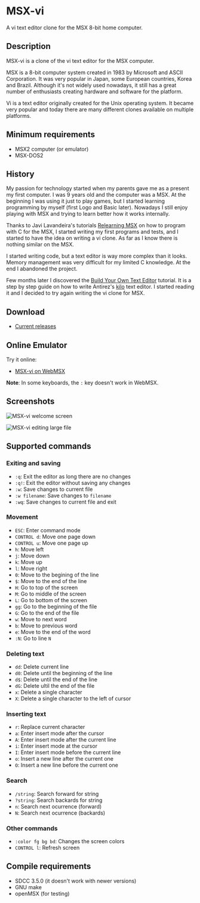 # MSX-vi

A vi text editor clone for the MSX 8-bit home computer.

## Description

MSX-vi is a clone of the vi text editor for the MSX computer.

MSX is a 8-bit computer system created in 1983 by Microsoft and ASCII
Corporation. It was very popular in Japan, some European countries, Korea and
Brazil. Although it's not widely used nowadays, it still has a great number of
enthusiasts creating hardware and software for the platform.

Vi is a text editor originally created for the Unix operating system. It became
very popular and today there are many different clones available on multiple
platforms.

## Minimum requirements

* MSX2 computer (or emulator)
* MSX-DOS2

## History

My passion for technology started when my parents gave me as a present my first
computer. I was 9 years old and the computer was a MSX. At the beginning I was
using it just to play games, but I started learning programming by myself
(first Logo and Basic later). Nowadays I still enjoy playing with MSX and
trying to learn better how it works internally.

Thanks to Javi Lavandeira's tutorials
[Relearning MSX](https://www.lavandeira.net/relearning-msx/) on how to program
with C for the MSX, I started writing my first programs and tests, and I
started to have the idea on writing a vi clone. As far as I know there is
nothing similar on the MSX.

I started writing code, but a text editor is way more complex than it looks.
Memory management was very difficult for my limited C knowledge. At the end I
abandoned the project.

Few months later I discovered the
[Build Your Own Text Editor](https://viewsourcecode.org/snaptoken/kilo/index.html)
tutorial. It is a step by step guide on how to write Antirez's
[kilo](http://antirez.com/news/108) text editor. I started reading it and I
decided to try again writing the vi clone for MSX.

## Download

* [Current releases](https://github.com/fr3nd/msx-vi/releases)

## Online Emulator

Try it online:

* [MSX-vi on WebMSX](http://webmsx.org/?PRESETS=DOS2&DISKA_FILES_URL=https://github.com/fr3nd/msx-vi/releases/download/v0.1.0/vi.zip)

**Note**: In some keyboards, the ```:``` key doesn't work in WebMSX.

## Screenshots

![MSX-vi welcome screen](https://raw.githubusercontent.com/fr3nd/msx-vi/master/img/openmsx0001.png "MSX-vi welcome screen")

![MSX-vi editing large file](https://raw.githubusercontent.com/fr3nd/msx-vi/master/img/openmsx0002.png "MSX-vi editing large file")

## Supported commands

### Exiting and saving

* `:q`: Exit the editor as long there are no changes
* `:q!`: Exit the editor without saving any changes
* `:w`: Save changes to current file
* `:w filename`: Save changes to `filename`
* `:wq`: Save changes to current file and exit

### Movement

* `ESC`: Enter command mode
* `CONTROL d`: Move one page down
* `CONTROL u`: Move one page up
* `h`: Move left
* `j`: Move down
* `k`: Move up
* `l`: Move right
* `0`: Move to the begining of the line
* `$`: Move to the end of the line
* `H`: Go to top of the screen
* `M`: Go to middle of the screen
* `L`: Go to bottom of the screen
* `gg`: Go to the beginning of the file
* `G`: Go to the end of the file
* `w`: Move to next word
* `b`: Move to previous word
* `e`: Move to the end of the word
* `:N`: Go to line `N`

### Deleting text

* `dd`: Delete current line
* `d0`: Delete until the beginning of the line
* `d$`: Delete until the end of the line
* `dG`: Delete ultil the end of the file
* `x`: Delete a single character
* `X`: Delete a single character to the left of cursor

### Inserting text

* `r`: Replace current character
* `a`: Enter insert mode after the cursor
* `A`: Enter insert mode after the current line
* `i`: Enter insert mode at the cursor
* `I`: Enter insert mode before the current line
* `o`: Insert a new line after the current one
* `O`: Insert a new line before the current one

### Search

* `/string`: Search forward for string
* `?string`: Search backards for string
* `n`: Search next ocurrence (forward)
* `N`: Search next ocurrence (backards)


### Other commands

* `:color fg bg bd`: Changes the screen colors
* `CONTROL l`: Refresh screen

## Compile requirements

* SDCC 3.5.0 (it doesn't work with newer versions)
* GNU make
* openMSX (for testing)
